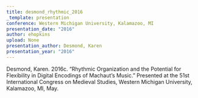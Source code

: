 ```yaml
---
title: desmond_rhythmic_2016
_template: presentation
conference: Western Michigan University, Kalamazoo, MI
presentation_date: "2016"
author: ehopkins
upload: None
presentation_author: Desmond, Karen
presentation_year: "2016"
---
```

Desmond, Karen. 2016c. “Rhythmic Organization and the Potential for Flexibility in Digital Encodings of Machaut’s Music.” Presented at the 51st International Congress on Medieval Studies, Western Michigan University, Kalamazoo, MI, May.